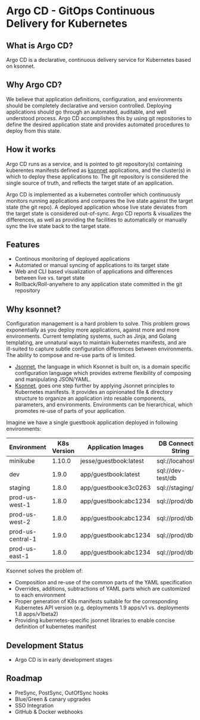 
# Argo CD - GitOps Continuous Delivery for Kubernetes

## What is Argo CD?

Argo CD is a declarative, continuous delivery service for Kubernetes based on ksonnet.

## Why Argo CD?

We believe that application definitions, configuration, and environments should be completely
declarative and version controlled. Deploying applications should go through an automated,
auditable, and well understood process. Argo CD accomplishes this by using git repositories to
define the desired application state and provides automated procedures to deploy from this state.

## How it works

Argo CD runs as a service, and is pointed to git repository(s) containing kuberentes manifests 
defined as [ksonnet](https://ksonnet.io) applications, and the cluster(s) in which to deploy these
applications to. The git repository is considered the single source of truth, and reflects the
target state of an application.

Argo CD is implemented as a kubernetes controller which continuously monitors running applications
and compares the live state against the target state (the git repo). A deployed application whose
live state deviates from the target state is considered out-of-sync. Argo CD reports & visualizes
the differences, as well as providing the facilities to automatically or manually sync the live
state back to the target state.

## Features
* Continous monitoring of deployed applications
* Automated or manual syncing of applications to its target state
* Web and CLI based visualization of applications and differences between live vs. target state
* Rollback/Roll-anywhere to any application state committed in the git repository

## Why ksonnet?

Configuration management is a hard problem to solve. This problem grows exponentially as you deploy
more applications, against more and more environments. Current templating systems, such as Jinja,
and Golang templating, are unnatural ways to maintain kubernetes manifests, and are ill-suited to
capture subtle configuration differences between environments. The ability to compose and re-use
parts of is limited.

* [Jsonnet](http://jsonnet.org), the language in which Ksonnet is built on, is a domain specific
configuration language which provides extreme flexibility of composing and manipulating JSON/YAML. 
* [Ksonnet](http://ksonnet.io), goes one step further by applying Jsonnet principles to Kubernetes
manifests. It provides an opinionated file & directory structure to organize an application into
resable components, parameters, and environments. Environments can be hierarchical, which promotes
re-use of parts of your application. 

Imagine we have a single guestbook application deployed in following environments:

| Environment        | K8s Version | Application Images      | DB Connection String | Environment Vars | Sidecars      |
|--------------------|-------------|------------------------|-----------------------|------------------|---------------|
| minikube           | 1.10.0      | jesse/guestbook:latest | sql://locahost/db     | DEBUG=true       |               |
| dev                | 1.9.0       | app/guestbook:latest   | sql://dev-test/db     | DEBUG=true       |               |
| staging            | 1.8.0       | app/guestbook:e3c0263  | sql://staging/db      |                  | istio,dnsmasq |
| prod-us-west-1     | 1.8.0       | app/guestbook:abc1234  | sql://prod/db         | FOO_FEATURE=true | istio,dnsmasq |
| prod-us-west-2     | 1.8.0       | app/guestbook:abc1234  | sql://prod/db         |                  | istio,dnsmasq |
| prod-us-central-1  | 1.9.0       | app/guestbook:abc1234  | sql://prod/db         | BAR_FEATURE=true | istio,dnsmasq |
| prod-us-east-1     | 1.8.0       | app/guestbook:abc1234  | sql://prod/db         |                  | istio,dnsmasq |

Ksonnet solves the problem of:
* Composition and re-use of the common parts of the YAML specification
* Overrides, additions, subtractions of YAML parts which are customized to each environment
* Proper generation of K8s manifests suitable for the corresponding Kubernetes API version 
 (e.g. deployments 1.9 apps/v1 vs. deployments 1.8 apps/v1beta2)
* Providing kubernetes-specific jsonnet libraries to enable concise definition of kubernetes manifest

## Development Status
* Argo CD is in early development stages

## Roadmap
* PreSync, PostSync, OutOfSync hooks
* Blue/Green & canary upgrades
* SSO Integration
* GitHub & Docker webhooks
